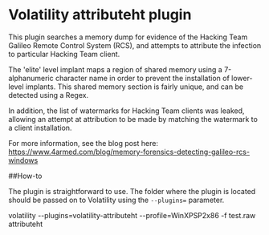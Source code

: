 # Volatility attributeht plugin

This plugin searches a memory dump for evidence of the Hacking Team Galileo Remote Control System (RCS), and attempts to attribute the infection to particular Hacking Team client.

The 'elite' level implant maps a region of shared memory using a 7-alphanumeric character name in order to prevent the installation of lower-level implants. This shared memory section is fairly unique, and can be detected using a Regex.

In addition, the list of watermarks for Hacking Team clients was leaked, allowing an attempt at attribution to be made by matching the watermark to a client installation.


For more information, see the blog post here: https://www.4armed.com/blog/memory-forensics-detecting-galileo-rcs-windows

##How-to

The plugin is straightforward to use. The folder where the plugin is located should be passed on to Volatility using the `--plugins=` parameter.

volatility --plugins=volatility-attributeht --profile=WinXPSP2x86 -f test.raw attributeht

